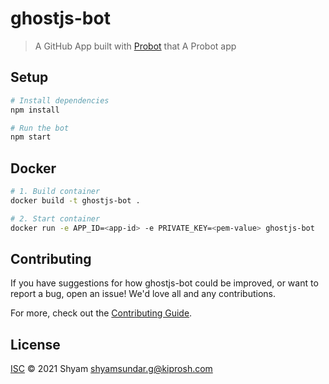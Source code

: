 # ghostjs-bot

> A GitHub App built with [Probot](https://github.com/probot/probot) that A Probot app

## Setup

```sh
# Install dependencies
npm install

# Run the bot
npm start
```

## Docker

```sh
# 1. Build container
docker build -t ghostjs-bot .

# 2. Start container
docker run -e APP_ID=<app-id> -e PRIVATE_KEY=<pem-value> ghostjs-bot
```

## Contributing

If you have suggestions for how ghostjs-bot could be improved, or want to report a bug, open an issue! We'd love all and any contributions.

For more, check out the [Contributing Guide](CONTRIBUTING.md).

## License

[ISC](LICENSE) © 2021 Shyam <shyamsundar.g@kiprosh.com>
